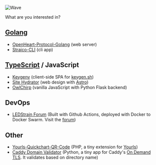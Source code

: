 ![Wave](https://canarytokens.com/images/tags/terms/aluhn73b44ly9glhavlzxozhv/submit.aspx)

What are you interested in?
## [Golang](https://go.dev/)
- [OpenHeart-Protocol-Golang](https://github.com/tyler71/openheart-protocol-golang) (web server)
- [Straico-CLI](https://github.com/tyler71/straico-cli) (cli app)

## [TypeScript](https://www.typescriptlang.org/) / JavaScript
- [Keygeny](https://github.com/tyler71/keygeny) (client-side SPA for [keygen.sh](https://keygen.sh/))
- [Site Hydrator](https://sitehydrator.com/) (web design with [Astro](https://astro.build/))
- [OwlChirp](https://github.com/tyler71/OwlChirp) (vanilla JavaScript with Python Flask backend)

## DevOps
- [LEDStrain Forum](https://github.com/ledstrain/ledstrain-docker) (Built with Github Actions, deployed with Docker to Docker Swarm. Visit the [forum](https://ledstrain.org/))

## Other
- [Yourls-Quickchart-QR-Code](https://github.com/tyler71/yourls-quickchart-qr-code) (PHP, a tiny extension for [Yourls](https://yourls.org/))
- [Caddy Domain Validator](https://github.com/tyler71/caddy-domain-validator) (Python, a tiny app for Caddy's [On Demand TLS](https://caddyserver.com/docs/automatic-https#on-demand-tls). It validates based on directory name)
